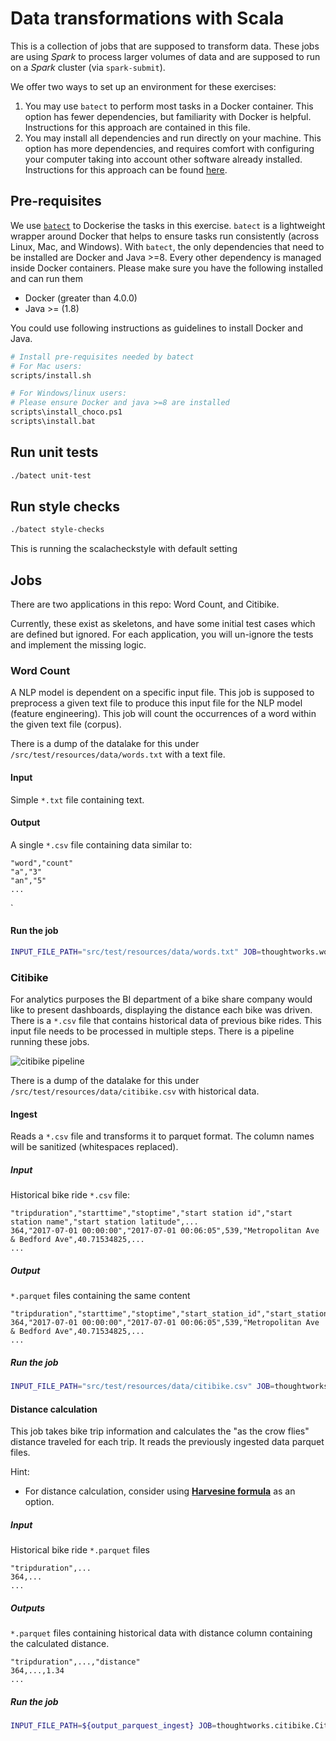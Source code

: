 # Data transformations with Scala

This is a collection of jobs that are supposed to transform data.
These jobs are using _Spark_ to process larger volumes of data and are supposed to run on a _Spark_ cluster (via `spark-submit`).

We offer two ways to set up an environment for these exercises:

1. You may use `batect` to perform most tasks in a Docker container. This option has fewer dependencies, but familiarity with Docker is helpful. Instructions for this approach are contained in this file.
2. You may install all dependencies and run directly on your machine. This option has more dependencies, and requires comfort with configuring your computer taking into account other software already installed. Instructions for this approach can be found [here](README-LOCAL.md).

## Pre-requisites

We use [`batect`](https://batect.dev/) to Dockerise the tasks in this exercise.
`batect` is a lightweight wrapper around Docker that helps to ensure tasks run consistently (across Linux, Mac, and Windows).
With `batect`, the only dependencies that need to be installed are Docker and Java >=8. Every other dependency is managed inside Docker containers.
Please make sure you have the following installed and can run them
* Docker (greater than 4.0.0)
* Java >= (1.8)

You could use following instructions as guidelines to install Docker and Java.

```bash
# Install pre-requisites needed by batect
# For Mac users:
scripts/install.sh

# For Windows/linux users:
# Please ensure Docker and java >=8 are installed
scripts\install_choco.ps1
scripts\install.bat
```

## Run unit tests
```bash
./batect unit-test
```


## Run style checks
```bash
./batect style-checks
```
This is running the scalacheckstyle with default setting


## Jobs

There are two applications in this repo: Word Count, and Citibike.

Currently, these exist as skeletons, and have some initial test cases which are defined but ignored.
For each application, you will un-ignore the tests and implement the missing logic.

### Word Count
A NLP model is dependent on a specific input file. This job is supposed to preprocess a given text file to produce this
input file for the NLP model (feature engineering). This job will count the occurrences of a word within the given text
file (corpus).

There is a dump of the datalake for this under `/src/test/resources/data/words.txt` with a text file.

#### Input
Simple `*.txt` file containing text.

#### Output
A single `*.csv` file containing data similar to:
```csv
"word","count"
"a","3"
"an","5"
...
```
`
#### Run the job

```bash
INPUT_FILE_PATH="src/test/resources/data/words.txt" JOB=thoughtworks.wordcount.WordCount ./batect run-job
````

### Citibike
For analytics purposes the BI department of a bike share company would like to present dashboards, displaying the
distance each bike was driven. There is a `*.csv` file that contains historical data of previous bike rides. This input
file needs to be processed in multiple steps. There is a pipeline running these jobs.

![citibike pipeline](docs/citibike.png)

There is a dump of the datalake for this under `/src/test/resources/data/citibike.csv` with historical data.

#### Ingest
Reads a `*.csv` file and transforms it to parquet format. The column names will be sanitized (whitespaces replaced).

##### Input
Historical bike ride `*.csv` file:
```csv
"tripduration","starttime","stoptime","start station id","start station name","start station latitude",...
364,"2017-07-01 00:00:00","2017-07-01 00:06:05",539,"Metropolitan Ave & Bedford Ave",40.71534825,...
...
```

##### Output
`*.parquet` files containing the same content
```csv
"tripduration","starttime","stoptime","start_station_id","start_station_name","start_station_latitude",...
364,"2017-07-01 00:00:00","2017-07-01 00:06:05",539,"Metropolitan Ave & Bedford Ave",40.71534825,...
...
```

##### Run the job

```bash
INPUT_FILE_PATH="src/test/resources/data/citibike.csv" JOB=thoughtworks.ingest.DailyDriver ./batect run-job
```

#### Distance calculation
This job takes bike trip information and calculates the "as the crow flies" distance traveled for each trip.
It reads the previously ingested data parquet files.

Hint:
 - For distance calculation, consider using [**Harvesine formula**](https://en.wikipedia.org/wiki/Haversine_formula) as an option.

##### Input
Historical bike ride `*.parquet` files
```csv
"tripduration",...
364,...
...
```

##### Outputs
`*.parquet` files containing historical data with distance column containing the calculated distance.
```csv
"tripduration",...,"distance"
364,...,1.34
...
```

##### Run the job

```bash
INPUT_FILE_PATH=${output_parquest_ingest} JOB=thoughtworks.citibike.CitibikeTransformer ./batect run-job
```
